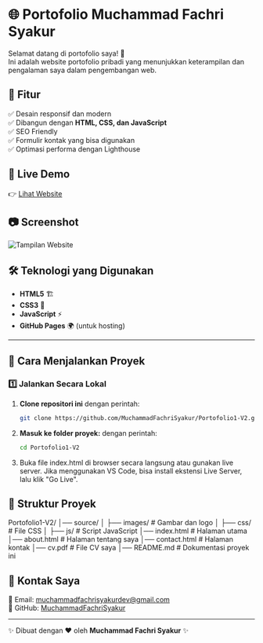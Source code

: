 # 🌐 Portofolio Muchammad Fachri Syakur

Selamat datang di portofolio saya! 🚀  
Ini adalah website portofolio pribadi yang menunjukkan keterampilan dan pengalaman saya dalam pengembangan web.

## 📌 Fitur
✅ Desain responsif dan modern  
✅ Dibangun dengan **HTML, CSS, dan JavaScript**  
✅ SEO Friendly  
✅ Formulir kontak yang bisa digunakan  
✅ Optimasi performa dengan Lighthouse  

## 🔗 Live Demo  
👉 [Lihat Website](https://MuchammadFachriSyakur.github.io/Portofolio1-V2/)

## 📷 Screenshot
![Tampilan Website](https://MuchammadFachriSyakur.github.io/Portofolio1-V2/source/images/logo/logoGithub.jpg)

## 🛠️ Teknologi yang Digunakan
- **HTML5** 🏗️
- **CSS3** 🎨
- **JavaScript** ⚡
- **GitHub Pages** 🌍 (untuk hosting)

---

## 🚀 Cara Menjalankan Proyek

### **1️⃣ Jalankan Secara Lokal**
1. **Clone repositori ini** dengan perintah:
   ```sh
   git clone https://github.com/MuchammadFachriSyakur/Portofolio1-V2.git

2. **Masuk ke folder proyek:** dengan perintah:
   ```sh
   cd Portofolio1-V2
3. Buka file index.html di browser secara langsung atau gunakan live server.
Jika menggunakan VS Code, bisa install ekstensi Live Server, lalu klik "Go Live".

## 📂 Struktur Proyek
Portofolio1-V2/ 
│── source/
│   ├── images/  # Gambar dan logo
│   ├── css/     # File CSS
│   ├── js/      # Script JavaScript
│── index.html   # Halaman utama
│── about.html   # Halaman tentang saya
│── contact.html # Halaman kontak
│── cv.pdf       # File CV saya
│── README.md    # Dokumentasi proyek ini

## 📩 Kontak Saya
📧 Email: [muchammadfachrisyakurdev@gmail.com](mailto:muchammadfachrisyakurdev@gmail.com)  
🐙 GitHub: [MuchammadFachriSyakur](https://github.com/MuchammadFachriSyakur)

---

✨ Dibuat dengan ❤️ oleh **Muchammad Fachri Syakur** ✨
